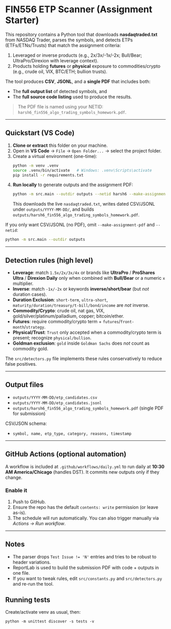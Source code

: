 # FIN556 ETP Scanner (Assignment Starter)

This repository contains a Python tool that downloads **nasdaqtraded.txt** from NASDAQ Trader,
parses the symbols, and detects ETPs (ETFs/ETNs/Trusts) that match the assignment criteria:

1. Leveraged or inverse products (e.g., 2x/3x/-1x/-2x; Bull/Bear; UltraPro/Direxion with leverage context).
2. Products holding **futures** or **physical** exposure to commodities/crypto (e.g., crude oil, VIX, BTC/ETH; bullion trusts).

The tool produces **CSV**, **JSONL**, and a **single PDF** that includes both:
- The **full output list** of detected symbols, and
- The **full source code listing** used to produce the results.

> The PDF file is named using your NETID: `harsh6_fin556_algo_trading_symbols_homework.pdf`.

---

## Quickstart (VS Code)

1. **Clone or extract** this folder on your machine.
2. Open in **VS Code** → `File` → `Open Folder...` → select the project folder.
3. Create a virtual environment (one-time):
   ```bash
   python -m venv .venv
   source .venv/bin/activate   # Windows: .venv\Scripts\activate
   pip install -r requirements.txt
   ```
4. **Run locally** to generate outputs and the assignment PDF:
   ```bash
   python -m src.main --outdir outputs --netid harsh6 --make-assignment-pdf
   ```
   This downloads the live `nasdaqtraded.txt`, writes dated CSV/JSONL under `outputs/YYYY-MM-DD/`,
   and builds `outputs/harsh6_fin556_algo_trading_symbols_homework.pdf`.

If you only want CSV/JSONL (no PDF), omit `--make-assignment-pdf` and `--netid`:
```bash
python -m src.main --outdir outputs
```

---

## Detection rules (high level)

- **Leverage**: match `1.5x/2x/3x/4x` or brands like **UltraPro** / **ProShares Ultra** / **Direxion Daily**
  only when combined with **Bull/Bear** or a numeric `x` multiplier.
- **Inverse**: match `-1x/-2x` or keywords **inverse/short/bear** (but *not* duration cases).
- **Duration Exclusion**: `short-term`, `ultra-short`, `maturity/duration/treasury/t-bill/bond/income` are *not* inverse.
- **Commodity/Crypto**: crude oil, nat gas, VIX, gold/silver/platinum/palladium, copper; bitcoin/ether.
- **Futures**: require commodity/crypto term + `futures`/`front-month`/`strategy`.
- **Physical/Trust**: `Trust` only accepted when a commodity/crypto term is present; recognize `physical/bullion`.
- **Goldman exclusion**: `gold` inside `Goldman Sachs` does *not* count as commodity gold.

The `src/detectors.py` file implements these rules conservatively to reduce false positives.

---

## Output files

- `outputs/YYYY-MM-DD/etp_candidates.csv`
- `outputs/YYYY-MM-DD/etp_candidates.jsonl`
- `outputs/harsh6_fin556_algo_trading_symbols_homework.pdf` (single PDF for submission)

CSV/JSON schema:
- `symbol, name, etp_type, category, reasons, timestamp`

---

## GitHub Actions (optional automation)

A workflow is included at `.github/workflows/daily.yml` to run daily at **10:30 AM America/Chicago** (handles DST).
It commits new outputs only if they change.

### Enable it
1. Push to GitHub.
2. Ensure the repo has the default `contents: write` permission (or leave as-is).
3. The schedule will run automatically. You can also trigger manually via *Actions → Run workflow*.

---

## Notes

- The parser drops `Test Issue != 'N'` entries and tries to be robust to header variations.
- ReportLab is used to build the submission PDF with code + outputs in one file.
- If you want to tweak rules, edit `src/constants.py` and `src/detectors.py` and re-run the tool.


## Running tests

Create/activate venv as usual, then:

```
python -m unittest discover -s tests -v
```
